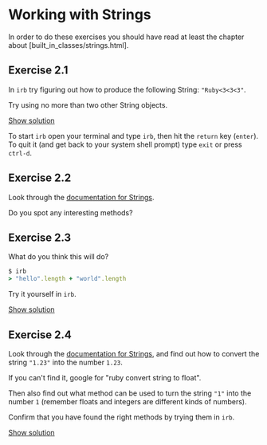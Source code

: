 # Working with Strings

In order to do these exercises you should have read at least the chapter about
[built_in_classes/strings.html].

## Exercise 2.1

In `irb` try figuring out how to produce the following String: `"Ruby<3<3<3"`.

Try using no more than two other String objects.

<a href="/solutions_2/strings-1.html" class="solution">Show solution</a>

<p class="hint">
To start <code>irb</code> open your terminal and type <code>irb</code>, then
hit the <code>return</code> key (<code>enter</code>). To quit it (and get back
to your system shell prompt) type <code>exit</code> or press <code>ctrl-d</code>.
</p>

## Exercise 2.2

Look through the <a href="http://ruby-doc.org/core-2.1.5/String.html">documentation for Strings</a>.

Do you spot any interesting methods?

## Exercise 2.3

What do you think this will do?

```ruby
$ irb
> "hello".length + "world".length
```

Try it yourself in `irb`.

<a href="/solutions_2/strings-3.html" class="solution">Show solution</a>

## Exercise 2.4

Look through the <a href="http://ruby-doc.org/core-2.1.5/String.html">documentation for Strings</a>,
and find out how to convert the string `"1.23"` into the number `1.23`.

If you can't find it, google for "ruby convert string to float".

Then also find out what method can be used to turn the string `"1"` into the
number `1` (remember floats and integers are different kinds of numbers).

Confirm that you have found the right methods by trying them in `irb`.

<a href="/solutions_2/strings-4.html" class="solution">Show solution</a>

